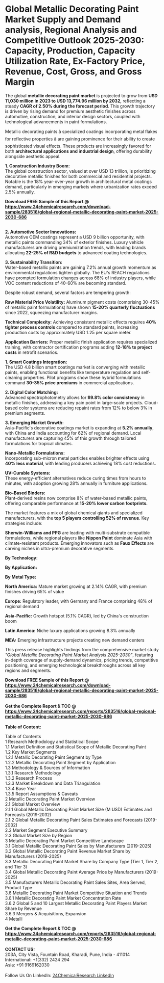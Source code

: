 <h1>Global Metallic Decorating Paint Market Supply and Demand analysis, Regional Analysis  and Competitive Outlook 2025-2030: Capacity, Production, Capacity Utilization Rate, Ex-Factory Price, Revenue, Cost, Gross, and Gross Margin</h1><p>The global <strong>metallic decorating paint market</strong> is projected to grow from <strong>USD 11,030 million in 2023 to USD 13,774.96 million by 2032</strong>, reflecting a steady <strong>CAGR of 2.50% during the forecast period</strong>. This growth trajectory is driven by rising demand for premium aesthetic finishes across automotive, construction, and interior design sectors, coupled with technological advancements in paint formulations.</p><p>Metallic decorating paints â specialized coatings incorporating metal flakes for reflective properties â are gaining prominence for their ability to create sophisticated visual effects. These products are increasingly favored for both <strong>architectural applications and industrial design</strong>, offering durability alongside aesthetic appeal.</p><p><strong>1. Construction Industry Boom:</strong><br>
The global construction sector, valued at over USD 13 trillion, is prioritizing decorative metallic finishes for both commercial and residential projects. Notable is the 18% year-over-year growth in architectural metal coatings demand, particularly in emerging markets where urbanization rates exceed 2.5% annually.</p><div><b>Download FREE Sample of this Report @ 
            <a href="https://www.24chemicalresearch.com/download-sample/283516/global-regional-metallic-decorating-paint-market-2025-2030-686">
            https://www.24chemicalresearch.com/download-sample/283516/global-regional-metallic-decorating-paint-market-2025-2030-686</a></b></div><br><p><strong>2. Automotive Sector Innovations:</strong><br>
Automotive OEM coatings represent a USD 9 billion opportunity, with metallic paints commanding 34% of exterior finishes. Luxury vehicle manufacturers are driving premiumization trends, with leading brands allocating <strong>22-25% of R&amp;D budgets</strong> to advanced coating technologies.</p><p><strong>3. Sustainability Transition:</strong><br>
Water-based metallic paints are gaining 7.2% annual growth momentum as environmental regulations tighten globally. The EU's REACH regulations have prompted formulation changes across 68% of industry players, while VOC content reductions of 40-60% are becoming standard.</p><p>Despite robust demand, several factors are tempering growth:</p><p><strong>Raw Material Price Volatility:</strong> Aluminum pigment costs (comprising 30-45% of metallic paint formulations) have shown <strong>15-20% quarterly fluctuations</strong> since 2022, squeezing manufacturer margins.</p><p><strong>Technical Complexity:</strong> Achieving consistent metallic effects requires <strong>40% tighter process controls</strong> compared to standard paints, increasing production costs by approximately USD 1.25 per square meter.</p><p><strong>Application Barriers:</strong> Proper metallic finish application requires specialized training, with contractor certification programs adding <strong>12-18% to project costs</strong> in retrofit scenarios.</p><p><strong>1. Smart Coatings Integration:</strong><br>
The USD 4.8 billion smart coatings market is converging with metallic paints, enabling functional benefits like temperature regulation and self-cleaning properties. Pilot programs show these hybrid formulations command <strong>30-35% price premiums</strong> in commercial applications.</p><p><strong>2. Digital Color Matching:</strong><br>
Advanced spectrophotometry allows for <strong>99.8% color consistency</strong> in metallic finishes, addressing a key pain point in large-scale projects. Cloud-based color systems are reducing repaint rates from 12% to below 3% in premium segments.</p><p><strong>3. Emerging Market Growth:</strong><br>
Asia-Pacific's decorative coatings market is expanding at <strong>5.2% annually</strong>, with China and India accounting for 62% of regional demand. Local manufacturers are capturing 45% of this growth through tailored formulations for tropical climates.</p><p><strong>Nano-Metallic Formulations:</strong><br>
    Incorporating sub-micron metal particles enables brighter effects using <strong>40% less material</strong>, with leading producers achieving 18% cost reductions.</p><p><strong>UV-Curable Systems:</strong><br>
    These energy-efficient alternatives reduce curing times from hours to minutes, with adoption growing 28% annually in furniture applications.</p><p><strong>Bio-Based Binders:</strong><br>
    Plant-derived resins now comprise 8% of water-based metallic paints, offering comparable performance at <strong>15-20% lower carbon footprints</strong>.</p><p>The market features a mix of global chemical giants and specialized manufacturers, with the <strong>top 5 players controlling 52% of revenue</strong>. Key strategies include:</p><p><strong>Sherwin-Williams and PPG</strong> are leading with multi-substrate compatible formulations, while regional players like <strong>Nippon Paint</strong> dominate Asia with climate-resistant products. Emerging innovators such as <strong>Faux Effects</strong> are carving niches in ultra-premium decorative segments.</p><p><strong>By Technology:</strong></p><p><strong>By Application:</strong></p><p><strong>By Metal Type:</strong></p><p><strong>North America:</strong> Mature market growing at 2.14% CAGR, with premium finishes driving 65% of value</p><p><strong>Europe:</strong> Regulatory leader, with Germany and France comprising 48% of regional demand</p><p><strong>Asia-Pacific:</strong> Growth hotspot (5.1% CAGR), led by China's construction boom</p><p><strong>Latin America:</strong> Niche luxury applications growing 8.3% annually</p><p><strong>MEA:</strong> Emerging infrastructure projects creating new demand centers</p><p>This press release highlights findings from the comprehensive market study <em>"Global Metallic Decorating Paint Market Analysis 2025-2030"</em>, featuring in-depth coverage of supply-demand dynamics, pricing trends, competitive positioning, and emerging technological breakthroughs across all key regions and segments.</p><div><b>Download FREE Sample of this Report @ 
            <a href="https://www.24chemicalresearch.com/download-sample/283516/global-regional-metallic-decorating-paint-market-2025-2030-686">
            https://www.24chemicalresearch.com/download-sample/283516/global-regional-metallic-decorating-paint-market-2025-2030-686</a></b></div><br><div><b>Get the Complete Report & TOC @ 
            <a href="https://www.24chemicalresearch.com/reports/283516/global-regional-metallic-decorating-paint-market-2025-2030-686">
            https://www.24chemicalresearch.com/reports/283516/global-regional-metallic-decorating-paint-market-2025-2030-686</a></b></div><br>
            <b>Table of Content:</b><p>Table of Contents<br />
1 Research Methodology and Statistical Scope<br />
1.1 Market Definition and Statistical Scope of Metallic Decorating Paint<br />
1.2 Key Market Segments<br />
1.2.1 Metallic Decorating Paint Segment by Type<br />
1.2.2 Metallic Decorating Paint Segment by Application<br />
1.3 Methodology & Sources of Information<br />
1.3.1 Research Methodology<br />
1.3.2 Research Process<br />
1.3.3 Market Breakdown and Data Triangulation<br />
1.3.4 Base Year<br />
1.3.5 Report Assumptions & Caveats<br />
2 Metallic Decorating Paint Market Overview<br />
2.1 Global Market Overview<br />
2.1.1 Global Metallic Decorating Paint Market Size (M USD) Estimates and Forecasts (2019-2032)<br />
2.1.2 Global Metallic Decorating Paint Sales Estimates and Forecasts (2019-2032)<br />
2.2 Market Segment Executive Summary<br />
2.3 Global Market Size by Region<br />
3 Metallic Decorating Paint Market Competitive Landscape<br />
3.1 Global Metallic Decorating Paint Sales by Manufacturers (2019-2025)<br />
3.2 Global Metallic Decorating Paint Revenue Market Share by Manufacturers (2019-2025)<br />
3.3 Metallic Decorating Paint Market Share by Company Type (Tier 1, Tier 2, and Tier 3)<br />
3.4 Global Metallic Decorating Paint Average Price by Manufacturers (2019-2025)<br />
3.5 Manufacturers Metallic Decorating Paint Sales Sites, Area Served, Product Type<br />
3.6 Metallic Decorating Paint Market Competitive Situation and Trends<br />
3.6.1 Metallic Decorating Paint Market Concentration Rate<br />
3.6.2 Global 5 and 10 Largest Metallic Decorating Paint Players Market Share by Revenue<br />
3.6.3 Mergers & Acquisitions, Expansion<br />
4 Metalli</p><div><b>Get the Complete Report & TOC @ 
            <a href="https://www.24chemicalresearch.com/reports/283516/global-regional-metallic-decorating-paint-market-2025-2030-686">
            https://www.24chemicalresearch.com/reports/283516/global-regional-metallic-decorating-paint-market-2025-2030-686</a></b></div><br><b>CONTACT US:</b><br>
            203A, City Vista, Fountain Road, Kharadi, Pune, India - 411014<br>
            International: +1(332) 2424 294<br>
            Asia: +91 9169162030 <br><br>
            Follow Us On LinkedIn: <a href="https://www.linkedin.com/company/24chemicalresearch/">24ChemicalResearch LinkedIn</a>